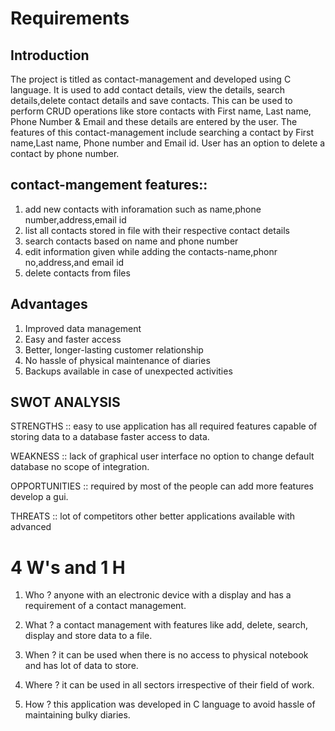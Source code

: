 # Requirements
## Introduction

The project is titled as contact-management and developed using C language. It is used to add contact details, view the details, search details,delete contact details and save contacts. This can be used to perform CRUD operations like store contacts with First name, Last name, Phone Number & Email and these details are entered by the user. The features of this contact-management include searching a contact by First name,Last name, Phone number and Email id. User has an option to delete a contact by phone number.



## contact-mangement features::

1) add new contacts with inforamation such as name,phone number,address,email id
2) list all contacts stored in file with their respective contact details
3) search contacts based on name and phone number
4) edit information given while adding the contacts-name,phonr no,address,and email id
5) delete contacts from files


## Advantages

1) Improved data management
2) Easy and faster access
3) Better, longer-lasting customer relationship
4) No hassle of physical maintenance of diaries
5) Backups available in case of unexpected activities

## SWOT ANALYSIS

STRENGTHS ::
easy to use application has all required features capable of storing data to a database faster access to data.

WEAKNESS ::
lack of graphical user interface no option to change default database no scope of integration.

OPPORTUNITIES ::
required by most of the people can add more features develop a gui.

THREATS ::
lot of competitors other better applications available with advanced


# 4 W's and 1 H

 1) Who ?
   anyone with an electronic device with a display and has a requirement of a contact management.

 2) What ?
     a contact management with features like add, delete, search, display and store data to a file.

 3) When ?
     it can be used when there is no access to physical notebook and has lot of data to store.

 4) Where ?
      it can be used in all sectors irrespective of their field of work.

 5) How ?
      this application was developed in C language to avoid hassle of maintaining bulky diaries.

















